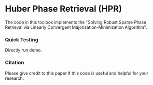 # Huber Phase Retrieval (HPR)


The code in this toolbox implements the "Solving Robust Sparse Phase Retrieval via Linearly Convergent Majorization-Minimization Algorithm". 


### Quick Testing

Directly run demo.

### Citation
Please give credit to this paper if this code is useful and helpful for your research.











